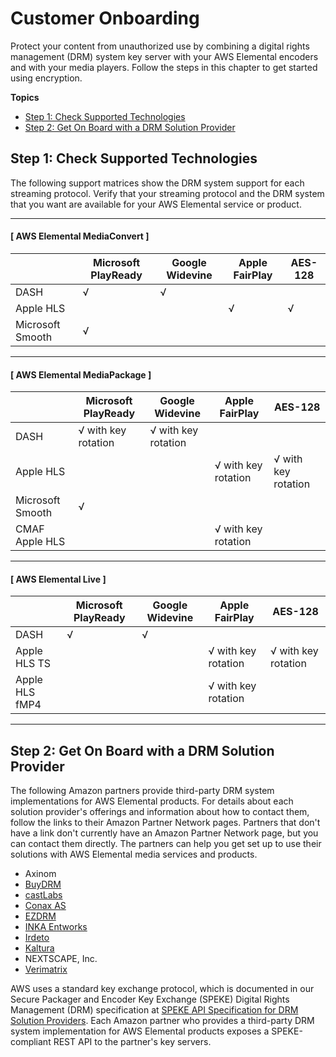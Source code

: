# Customer Onboarding<a name="customer-onboarding"></a>

Protect your content from unauthorized use by combining a digital rights management \(DRM\) system key server with your AWS Elemental encoders and with your media players\. Follow the steps in this chapter to get started using encryption\. 

**Topics**
+ [Step 1: Check Supported Technologies](#check-supported-technologies)
+ [Step 2: Get On Board with a DRM Solution Provider](#choose-drm-system)

## Step 1: Check Supported Technologies<a name="check-supported-technologies"></a>

The following support matrices show the DRM system support for each streaming protocol\. Verify that your streaming protocol and the DRM system that you want are available for your AWS Elemental service or product\.

------
#### [ AWS Elemental MediaConvert ]


|  | Microsoft PlayReady | Google Widevine | Apple FairPlay | AES\-128 | 
| --- | --- | --- | --- | --- | 
| DASH | √ | √ |  |  | 
| Apple HLS |  |  | √ | √ | 
| Microsoft Smooth | √ |  |  |  | 

------
#### [ AWS Elemental MediaPackage ]


|  | Microsoft PlayReady | Google Widevine | Apple FairPlay | AES\-128 | 
| --- | --- | --- | --- | --- | 
| DASH | √ with key rotation | √ with key rotation |  |  | 
| Apple HLS |  |  | √ with key rotation | √ with key rotation | 
| Microsoft Smooth | √ |  |  |  | 
| CMAF Apple HLS |  |  | √ with key rotation |  | 

------
#### [ AWS Elemental Live ]


|  | Microsoft PlayReady | Google Widevine | Apple FairPlay | AES\-128 | 
| --- | --- | --- | --- | --- | 
| DASH | √ | √ |  |  | 
| Apple HLS TS |  |  | √ with key rotation | √ with key rotation | 
| Apple HLS fMP4 |  |  | √ with key rotation |  | 

------

## Step 2: Get On Board with a DRM Solution Provider<a name="choose-drm-system"></a>

The following Amazon partners provide third\-party DRM system implementations for AWS Elemental products\. For details about each solution provider's offerings and information about how to contact them, follow the links to their Amazon Partner Network pages\. Partners that don't have a link don't currently have an Amazon Partner Network page, but you can contact them directly\. The partners can help you get set up to use their solutions with AWS Elemental media services and products\. 
+ Axinom
+ [BuyDRM](https://aws.amazon.com/partners/find/partnerdetails/?n=BuyDRM&id=001E000000UfZXLIA3) 
+ [castLabs](https://aws.amazon.com/partners/find/partnerdetails/?n=castLabs&id=001E000001Bv2lcIAB)
+ [Conax AS](https://aws.amazon.com/partners/find/partnerdetails/?n=Conax%20AS&id=0010L00001nEJPEQA4)
+ [EZDRM](https://aws.amazon.com/partners/find/partnerdetails/?n=EZDRM&id=001E000000UfZgxIAF)
+ [INKA Entworks](https://aws.amazon.com/partners/find/partnerdetails/?n=INKA%20Entworks%20Inc%2C&id=001E000000qGr8GIAS)
+ [Irdeto](https://aws.amazon.com/partners/find/partnerdetails/?n=Irdeto&id=001E000000Rl0x2IAB)
+ [Kaltura](https://aws.amazon.com/partners/find/partnerdetails/?n=Kaltura&id=001E000000Rp5FnIAJ)
+ NEXTSCAPE, Inc\.
+ [Verimatrix](https://aws.amazon.com/partners/find/partnerdetails/?n=Verimatrix&id=001E000000be2SEIAY)

AWS uses a standard key exchange protocol, which is documented in our Secure Packager and Encoder Key Exchange \(SPEKE\) Digital Rights Management \(DRM\) specification at [SPEKE API Specification for DRM Solution Providers](speke-api-specification.md)\. Each Amazon partner who provides a third\-party DRM system implementation for AWS Elemental products exposes a SPEKE\-compliant REST API to the partner's key servers\. 